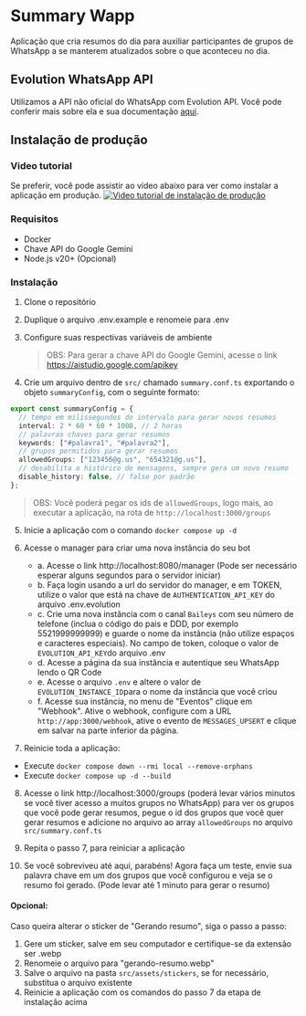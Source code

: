 # Summary Wapp

Aplicação que cria resumos do dia para auxiliar participantes de grupos de WhatsApp a se manterem atualizados sobre o que aconteceu no dia.

## Evolution WhatsApp API

Utilizamos a API não oficial do WhatsApp com Evolution API. Você pode conferir mais sobre ela e sua documentação [aqui](https://doc.evolution-api.com/v2/pt/get-started/introduction).

## Instalação de produção

### Video tutorial

Se preferir, você pode assistir ao vídeo abaixo para ver como instalar a aplicação em produção.
[![Video tutorial de instalação de produção](https://img.youtube.com/vi/iNjX2ZG35gk/0.jpg)](https://youtu.be/iNjX2ZG35gk)

### Requisitos

- Docker
- Chave API do Google Gemini
- Node.js v20+ (Opcional)

### Instalação

1. Clone o repositório

2. Duplique o arquivo .env.example e renomeie para .env

3. Configure suas respectivas variáveis de ambiente

   > OBS: Para gerar a chave API do Google Gemini, acesse o link https://aistudio.google.com/apikey

4. Crie um arquivo dentro de `src/` chamado `summary.conf.ts` exportando o objeto `summaryConfig`, com o seguinte formato:

```ts
export const summaryConfig = {
  // tempo em milissegundos do intervalo para gerar novos resumos
  interval: 2 * 60 * 60 * 1000, // 2 horas
  // palavras chaves para gerar resumos
  keywords: ["#palavra1", "#palavra2"],
  // grupos permitidos para gerar resumos
  allowedGroups: ["123456@g.us", "654321@g.us"],
  // desabilita o histórico de mensagens, sempre gera um novo resumo
  disable_history: false, // false por padrão
};
```

> OBS: Você poderá pegar os ids de `allowedGroups`, logo mais, ao executar a aplicação, na rota de `http://localhost:3000/groups`

5. Inicie a aplicação com o comando `docker compose up -d`

6. Acesse o manager para criar uma nova instância do seu bot

   - a. Acesse o link http://localhost:8080/manager (Pode ser necessário esperar alguns segundos para o servidor iniciar)
   - b. Faça login usando a url do servidor do manager, e em TOKEN, utilize o valor que está na chave de `AUTHENTICATION_API_KEY` do arquivo .env.evolution
   - c. Crie uma nova instância com o canal `Baileys` com seu número de telefone (inclua o código do pais e DDD, por exemplo 5521999999999) e guarde o nome da instância (não utilize espaços e caracteres especiais). No campo de token, coloque o valor de `EVOLUTION_API_KEY`do arquivo .env
   - d. Acesse a página da sua instância e autentique seu WhatsApp lendo o QR Code
   - e. Acesse o arquivo `.env` e altere o valor de `EVOLUTION_INSTANCE_ID`para o nome da instância que você criou
   - f. Acesse sua instância, no menu de "Eventos" clique em "Webhook". Ative o webhook, configure com a URL `http://app:3000/webhook`, ative o evento de `MESSAGES_UPSERT` e clique em salvar na parte inferior da página.

7. Reinicie toda a aplicação:

- Execute `docker compose down --rmi local --remove-orphans`
- Execute `docker compose up -d --build`

8. Acesse o link http://localhost:3000/groups (poderá levar vários minutos se você tiver acesso a muitos grupos no WhatsApp) para ver os grupos que você pode gerar resumos, pegue o id dos grupos que você quer gerar resumos e adicione no arquivo ao array `allowedGroups` no arquivo `src/summary.conf.ts`

9. Repita o passo 7, para reiniciar a aplicação

10. Se você sobreviveu até aqui, parabéns! Agora faça um teste, envie sua palavra chave em um dos grupos que você configurou e veja se o resumo foi gerado. (Pode levar até 1 minuto para gerar o resumo)

#### Opcional:

Caso queira alterar o sticker de "Gerando resumo", siga o passo a passo:

1. Gere um sticker, salve em seu computador e certifique-se da extensão ser .webp
2. Renomeie o arquivo para "gerando-resumo.webp"
3. Salve o arquivo na pasta `src/assets/stickers`, se for necessário, substitua o arquivo existente
4. Reinicie a aplicação com os comandos do passo 7 da etapa de instalação acima
